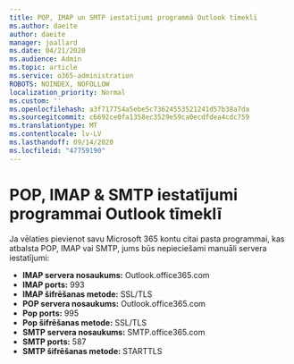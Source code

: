 ```yaml
---
title: POP, IMAP un SMTP iestatījumi programmā Outlook tīmeklī
ms.author: daeite
author: daeite
manager: joallard
ms.date: 04/21/2020
ms.audience: Admin
ms.topic: article
ms.service: o365-administration
ROBOTS: NOINDEX, NOFOLLOW
localization_priority: Normal
ms.custom: ''
ms.openlocfilehash: a3f717754a5ebe5c73624553521241d57b38a7da
ms.sourcegitcommit: c6692ce0fa1358ec3529e59ca0ecdfdea4cdc759
ms.translationtype: MT
ms.contentlocale: lv-LV
ms.lasthandoff: 09/14/2020
ms.locfileid: "47759190"
---
```

# <a name="pop-imap--smtp-settings-for-outlook-on-the-web"></a>POP, IMAP & SMTP iestatījumi programmai Outlook tīmeklī

Ja vēlaties pievienot savu Microsoft 365 kontu citai pasta programmai, kas atbalsta POP, IMAP vai SMTP, jums būs nepieciešami manuāli servera iestatījumi:
  
- **IMAP servera nosaukums:** Outlook.office365.com
- **IMAP ports:** 993
- **IMAP šifrēšanas metode:** SSL/TLS
- **POP servera nosaukums:** Outlook.office365.com  
- **Pop ports:** 995  
- **Pop šifrēšanas metode:** SSL/TLS  
- **SMTP servera nosaukums:** SMTP.office365.com
- **SMTP ports:** 587
- **SMTP šifrēšanas metode:** STARTTLS